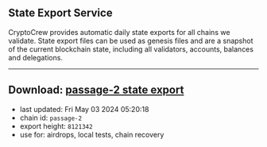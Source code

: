 ## State Export Service
CryptoCrew provides automatic daily state exports for all chains we validate. State export files can be used as genesis files and are a snapshot of the current blockchain state, including all validators, accounts, balances and delegations.

---
**Download: [passage-2 state export](https://dl-eu2.ccvalidators.com/SERVICE/passage/passage-2_export_8121342.json)**
---

- last updated: Fri May 03 2024 05:20:18
- chain id: `passage-2`
- export height: `8121342`
- use for: airdrops, local tests, chain recovery
